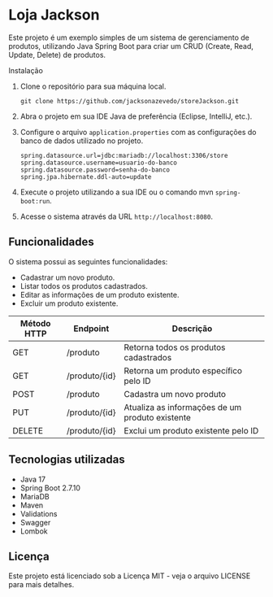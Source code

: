 # Loja Jackson
Este projeto é um exemplo simples de um sistema de gerenciamento de produtos, utilizando Java Spring Boot para criar um CRUD (Create, Read, Update, Delete) de produtos.

Instalação
1. Clone o repositório para sua máquina local.
    ````
    git clone https://github.com/jacksonazevedo/storeJackson.git
    ````    
2. Abra o projeto em sua IDE Java de preferência (Eclipse, IntelliJ, etc.).
3. Configure o arquivo `application.properties` com as configurações do banco de dados utilizado no projeto.

    ````
    spring.datasource.url=jdbc:mariadb://localhost:3306/store
    spring.datasource.username=usuario-do-banco
    spring.datasource.password=senha-do-banco
    spring.jpa.hibernate.ddl-auto=update
    ````
4. Execute o projeto utilizando a sua IDE ou o comando mvn `spring-boot:run`.
5. Acesse o sistema através da URL `http://localhost:8080`.

## Funcionalidades
O sistema possui as seguintes funcionalidades:

* Cadastrar um novo produto.
* Listar todos os produtos cadastrados.
* Editar as informações de um produto existente.
* Excluir um produto existente.

| Método HTTP	| Endpoint | Descrição |
|--------|----------|----------|
| GET |	/produto |	Retorna todos os produtos cadastrados |
| GET |	/produto/{id} |	Retorna um produto específico pelo ID |
| POST |	/produto |	Cadastra um novo produto |
| PUT |	/produto/{id} |	Atualiza as informações de um produto existente |
| DELETE |	/produto/{id} |	Exclui um produto existente pelo ID |


## Tecnologias utilizadas

* Java 17
* Spring Boot 2.7.10
* MariaDB
* Maven
* Validations
* Swagger
* Lombok

## Licença
Este projeto está licenciado sob a Licença MIT - veja o arquivo LICENSE para mais detalhes.
